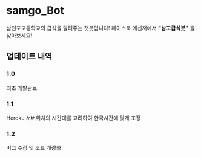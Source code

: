# samgo_Bot
삼천포고등학교의 급식을 알려주는 챗봇입니다!
페이스북 메신저에서 **"삼고급식봇"** 을 찾아보세요!

## 업데이트 내역
### 1.0
최초 개발완료.
### 1.1
Heroku 서버위치의 시간대를 고려하여 한국시간에 맞게 조정
### 1.2
버그 수정 및 코드 개량화
